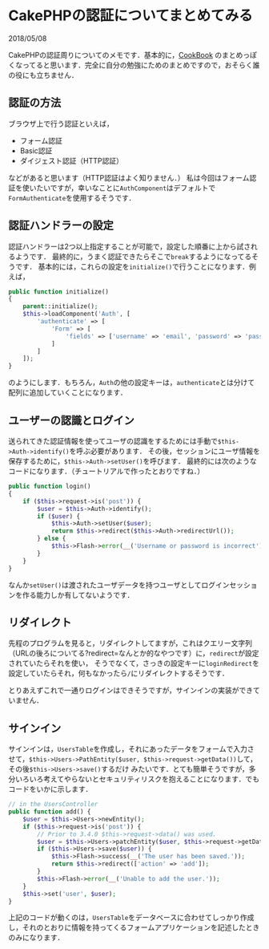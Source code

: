 # CakePHPの認証についてまとめてみる

<p class="date">2018/05/08</p>

CakePHPの認証周りについてのメモです．基本的に，[CookBook](https://book.cakephp.org/3.0/ja/controllers/components/authentication.html)
のまとめっぽくなってると思います．完全に自分の勉強にためのまとめですので，おそらく誰の役にも立ちません．

## 認証の方法
ブラウザ上で行う認証といえば，
* フォーム認証
* Basic認証
* ダイジェスト認証（HTTP認証）

などがあると思います（HTTP認証はよく知りません．）
私は今回はフォーム認証を使いたいですが，幸いなことに`AuthComponent`はデフォルトで`FormAuthenticate`を使用するそうです．

## 認証ハンドラーの設定
認証ハンドラーは2つ以上指定することが可能で，設定した順番に上から試されるようです．
最終的に，うまく認証できたらそこで`break`するようになってるそうです．
基本的には，これらの設定を`initialize()`で行うことになります．例えば，

```php
public function initialize()
{
    parent::initialize();
    $this->loadComponent('Auth', [
        'authenticate' => [
            'Form' => [
                'fields' => ['username' => 'email', 'password' => 'passwd']
            ]
        ]
    ]);
}
```

のようにします．もちろん，`Auth`の他の設定キーは，`authenticate`とは分けて配列に追加していくことになります．

## ユーザーの認識とログイン
送られてきた認証情報を使ってユーザの認識をするためには手動で`$this->Auth->identify()`を呼ぶ必要があります．
その後，セッションにユーザ情報を保存するために，`$this->Auth->setUser()`を呼びます．
最終的には次のようなコードになります．（チュートリアルで作ったとおりですね．）

```php
public function login()
{
    if ($this->request->is('post')) {
        $user = $this->Auth->identify();
        if ($user) {
            $this->Auth->setUser($user);
            return $this->redirect($this->Auth->redirectUrl());
        } else {
            $this->Flash->error(__('Username or password is incorrect'));
        }
    }
}
```

なんか`setUser()`は渡されたユーザデータを持つユーザとしてログインセッションを作る能力しか有してないようです．

## リダイレクト
先程のプログラムを見ると，リダイレクトしてますが，これはクエリー文字列（URLの後ろについてる?redirect=なんとか的なやつです）に，`redirect`が設定されていたらそれを使い，
そうでなくて，さっきの設定キーに`loginRedirect`を設定していたらそれ，何もなかったら`/`にリダイレクトするそうです．

とりあえずこれで一通りログインはできそうですが，サインインの実装ができていません．

## サインイン
サインインは，`UsersTable`を作成し，それにあったデータをフォームで入力させて，`$this->Users->PathEntity($user, $this->request->getData())`して，その後`$this->Users->save()`するだけ
みたいです．とても簡単そうですが，多分いろいろ考えてやらないとセキュリティリスクを抱えることになります．でもコードをいかに示します．

```php
// in the UsersController
public function add() {
    $user = $this->Users->newEntity();
    if ($this->request->is('post')) { 
        // Prior to 3.4.0 $this->request->data() was used.
        $user = $this->Users->patchEntity($user, $this->request->getData());
        if ($this->Users->save($user)) {
            $this->Flash->success(__('The user has been saved.'));
            return $this->redirect(['action' => 'add']);
        }
        $this->Flash->error(__('Unable to add the user.'));
    }
    $this->set('user', $user);
}
```

上記のコードが動くのは，`UsersTable`をデータベースに合わせてしっかり作成し，それのとおりに情報を持ってくるフォームアプリケーションを記述したときのみになります．
